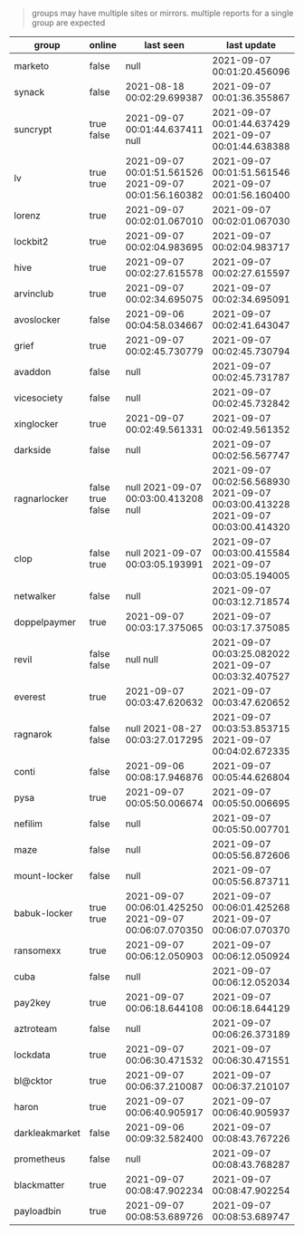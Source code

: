 > groups may have multiple sites or mirrors. multiple reports for a single group are expected

| group | online | last seen  | last update |
|-------|--------|------------|-------------|
| marketo | false | null | 2021-09-07 00:01:20.456096 |
| synack | false | 2021-08-18 00:02:29.699387 | 2021-09-07 00:01:36.355867 |
| suncrypt | true false | 2021-09-07 00:01:44.637411 null | 2021-09-07 00:01:44.637429 2021-09-07 00:01:44.638388 |
| lv | true true | 2021-09-07 00:01:51.561526 2021-09-07 00:01:56.160382 | 2021-09-07 00:01:51.561546 2021-09-07 00:01:56.160400 |
| lorenz | true | 2021-09-07 00:02:01.067010 | 2021-09-07 00:02:01.067030 |
| lockbit2 | true | 2021-09-07 00:02:04.983695 | 2021-09-07 00:02:04.983717 |
| hive | true | 2021-09-07 00:02:27.615578 | 2021-09-07 00:02:27.615597 |
| arvinclub | true | 2021-09-07 00:02:34.695075 | 2021-09-07 00:02:34.695091 |
| avoslocker | false | 2021-09-06 00:04:58.034667 | 2021-09-07 00:02:41.643047 |
| grief | true | 2021-09-07 00:02:45.730779 | 2021-09-07 00:02:45.730794 |
| avaddon | false | null | 2021-09-07 00:02:45.731787 |
| vicesociety | false | null | 2021-09-07 00:02:45.732842 |
| xinglocker | true | 2021-09-07 00:02:49.561331 | 2021-09-07 00:02:49.561352 |
| darkside | false | null | 2021-09-07 00:02:56.567747 |
| ragnarlocker | false true false | null 2021-09-07 00:03:00.413208 null | 2021-09-07 00:02:56.568930 2021-09-07 00:03:00.413228 2021-09-07 00:03:00.414320 |
| clop | false true | null 2021-09-07 00:03:05.193991 | 2021-09-07 00:03:00.415584 2021-09-07 00:03:05.194005 |
| netwalker | false | null | 2021-09-07 00:03:12.718574 |
| doppelpaymer | true | 2021-09-07 00:03:17.375065 | 2021-09-07 00:03:17.375085 |
| revil | false false | null null | 2021-09-07 00:03:25.082022 2021-09-07 00:03:32.407527 |
| everest | true | 2021-09-07 00:03:47.620632 | 2021-09-07 00:03:47.620652 |
| ragnarok | false false | null 2021-08-27 00:03:27.017295 | 2021-09-07 00:03:53.853715 2021-09-07 00:04:02.672335 |
| conti | false | 2021-09-06 00:08:17.946876 | 2021-09-07 00:05:44.626804 |
| pysa | true | 2021-09-07 00:05:50.006674 | 2021-09-07 00:05:50.006695 |
| nefilim | false | null | 2021-09-07 00:05:50.007701 |
| maze | false | null | 2021-09-07 00:05:56.872606 |
| mount-locker | false | null | 2021-09-07 00:05:56.873711 |
| babuk-locker | true true | 2021-09-07 00:06:01.425250 2021-09-07 00:06:07.070350 | 2021-09-07 00:06:01.425268 2021-09-07 00:06:07.070370 |
| ransomexx | true | 2021-09-07 00:06:12.050903 | 2021-09-07 00:06:12.050924 |
| cuba | false | null | 2021-09-07 00:06:12.052034 |
| pay2key | true | 2021-09-07 00:06:18.644108 | 2021-09-07 00:06:18.644129 |
| aztroteam | false | null | 2021-09-07 00:06:26.373189 |
| lockdata | true | 2021-09-07 00:06:30.471532 | 2021-09-07 00:06:30.471551 |
| bl@cktor | true | 2021-09-07 00:06:37.210087 | 2021-09-07 00:06:37.210107 |
| haron | true | 2021-09-07 00:06:40.905917 | 2021-09-07 00:06:40.905937 |
| darkleakmarket | false | 2021-09-06 00:09:32.582400 | 2021-09-07 00:08:43.767226 |
| prometheus | false | null | 2021-09-07 00:08:43.768287 |
| blackmatter | true | 2021-09-07 00:08:47.902234 | 2021-09-07 00:08:47.902254 |
| payloadbin | true | 2021-09-07 00:08:53.689726 | 2021-09-07 00:08:53.689747 |
